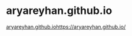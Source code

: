 # aryareyhan.github.io
[aryareyhan.github.io](https://aryareyhan.github.io/)https://aryareyhan.github.io/
